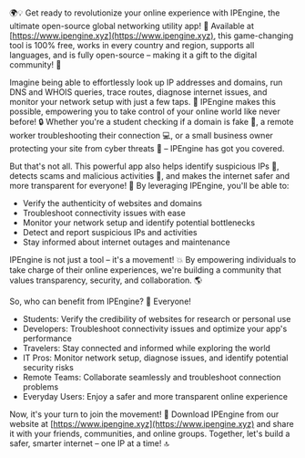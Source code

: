 🌍💡 Get ready to revolutionize your online experience with IPEngine, the ultimate open-source global networking utility app! 🚀 Available at [https://www.ipengine.xyz](https://www.ipengine.xyz), this game-changing tool is 100% free, works in every country and region, supports all languages, and is fully open-source – making it a gift to the digital community! 💖

Imagine being able to effortlessly look up IP addresses and domains, run DNS and WHOIS queries, trace routes, diagnose internet issues, and monitor your network setup with just a few taps. 📱 IPEngine makes this possible, empowering you to take control of your online world like never before! 🔒 Whether you're a student checking if a domain is fake 🤔, a remote worker troubleshooting their connection 💻, or a small business owner protecting your site from cyber threats 🚫 – IPEngine has got you covered.

But that's not all. This powerful app also helps identify suspicious IPs 👮, detects scams and malicious activities 🚨, and makes the internet safer and more transparent for everyone! 🌈 By leveraging IPEngine, you'll be able to:

* Verify the authenticity of websites and domains
* Troubleshoot connectivity issues with ease
* Monitor your network setup and identify potential bottlenecks
* Detect and report suspicious IPs and activities
* Stay informed about internet outages and maintenance

IPEngine is not just a tool – it's a movement! 💥 By empowering individuals to take charge of their online experiences, we're building a community that values transparency, security, and collaboration. 🌎

So, who can benefit from IPEngine? 🤔 Everyone!

* Students: Verify the credibility of websites for research or personal use
* Developers: Troubleshoot connectivity issues and optimize your app's performance
* Travelers: Stay connected and informed while exploring the world
* IT Pros: Monitor network setup, diagnose issues, and identify potential security risks
* Remote Teams: Collaborate seamlessly and troubleshoot connection problems
* Everyday Users: Enjoy a safer and more transparent online experience

Now, it's your turn to join the movement! 🌟 Download IPEngine from our website at [https://www.ipengine.xyz](https://www.ipengine.xyz) and share it with your friends, communities, and online groups. Together, let's build a safer, smarter internet – one IP at a time! 🔝
